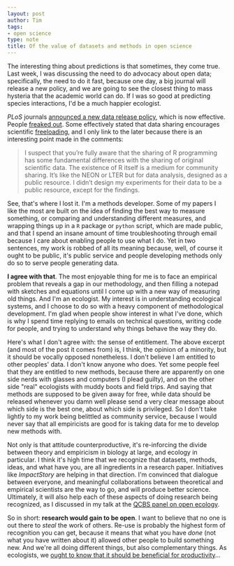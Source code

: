 ```yaml
---
layout: post
author: Tim
tags:
- open science
type: note
title: Of the value of datasets and methods in open science
---
```


The interesting thing about predictions is that sometimes, they come true. Last
week, I was discussing the need to do advocacy about open data; specifically,
the need to do it fast, because one day, a big journal will release a new
policy, and we are going to see the closest thing to mass hysteria that the
academic world can do. If I was so good at predicting species interactions,
I'd be a much happier ecologist.

*PLoS* journals [announced a new data release policy][plos], which is now
effective. People [freaked out][freakout]. Some effectively stated that data sharing encourages scientific [freeloading][smallpond], and I only link to the later because there is an interesting point made in the comments:

> I suspect that you’re fully aware that the sharing of R programming has
some fundamental differences with the sharing of original scientific data. The
existence of R itself is a medium for community sharing. It’s like the NEON
or LTER but for data analysis, designed as a public resource. I didn’t design
my experiments for their data to be a public resource, except for the findings.

See, that's where I lost it. I'm a methods developer. Some of my papers
I like the most are built on the idea of finding the best way to measure
something, or comparing and understanding different measures, and wrapping
things up in a `R` package or `python` script, which are made public, and
that I spend an insane amount of time troubleshooting through email because
I care about enabling people to use what I do. Yet in two sentences, my work
is robbed of all its meaning because, well, of course it ought to be public,
it's public service and people developing methods only do so to serve people
generating data.

**I agree with that**. The most enjoyable thing for me is to face an empirical
problem that reveals a gap in our methodology, and then filling a notepad
with sketches and equations until I come up with a new way of measuring old
things. And I'm an ecologist. My interest is in understanding ecological
systems, and I choose to do so with a heavy component of methodological
development. I'm glad when people show interest in what I've done, which
is why I spend time replying to emails on technical questions, writing code
for people, and trying to understand why things behave the way they do.

Here's what I don't agree with: the sense of entitlement. The above excerpt
(and most of the post it comes from) is, I think, the opinion of a minority,
but it should be vocally opposed nonetheless. I don't believe I am entitled
to other peoples' data. I don't know anyone who does. Yet some people feel
that they are entitled to new methods, because there are apparently on one
side nerds with glasses and computers (I plead guilty), and on the other
side "real" ecologists with muddy boots and field trips. And saying that
methods are supposed to be given away for free, while data should be released
whenever you damn well please send a very clear message about which side is
the best one, about which side is privileged. So I don't take lightly to my
work being belittled as community service, because I would never say that
all empiricists are good for is taking data for me to develop new methods with.

Not only is that attitude counterproductive, it's re-inforcing the
divide between theory and empiricism in biology at large, and ecology
in particular. I think it's high time that we recognize that datasets,
methods, ideas, and what have you, are all ingredients in a research
paper. Initiatives like *ImpactStory* are helping in that direction. I'm
convinced that dialogue between everyone, and meaningful collaborations
between theoretical and empirical scientists are the way to go, and will
produce better science. Ultimately, it will also help each of these aspects
of doing research being recognized, as I discussed in my talk at the [QCBS
panel on open ecology][qcbs].

So in short: **research would gain to be open**. I want to believe that no one
is out there to *steal* the work of others. Re-use is probably the highest form
of recognition you can get, because it means that what you have *done* (not
what you have written about it) allowed other people to build something new. And we're all doing different things, but also complementary things. As ecologists, we [ought to know that it should be beneficial for productivity][prod]...

[plos]: http://blogs.plos.org/everyone/2014/02/24/plos-new-data-policy-public-access-data/
[freakout]: http://rxnm.wordpress.com/2014/02/25/fan-fiction/
[smallpond]: http://smallpondscience.com/2014/03/03/i-own-my-data-until-i-dont/
[qcbs]: http://figshare.com/articles/Open_science_Make_your_work_known_/877095
[prod]: http://onlinelibrary.wiley.com/doi/10.1034/j.1600-0706.2000.910101.x/abstract
